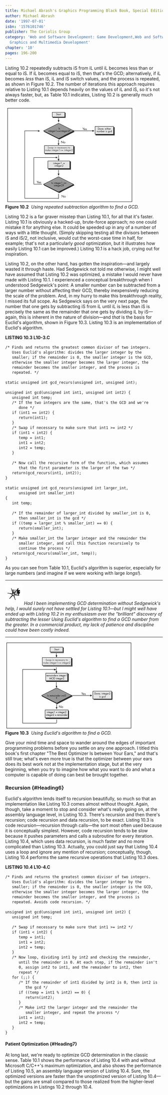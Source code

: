 ```yaml
---
title: Michael Abrash's Graphics Programming Black Book, Special Edition
author: Michael Abrash
date: '1997-07-01'
isbn: '1576101746'
publisher: The Coriolis Group
category: 'Web and Software Development: Game Development,Web and Software Development:
  Graphics and Multimedia Development'
chapter: '10'
pages: 196-200
---
```


Listing 10.2 repeatedly subtracts iS from iL until iL becomes less than
or equal to iS. If iL becomes equal to iS, then that's the GCD;
alternatively, if iL becomes *less* than iS, iL and iS switch values,
and the process is repeated, as shown in Figure 10.2. The number of
iterations this approach requires relative to Listing 10.1 depends
heavily on the values of iL and iS, so it's not always faster, but, as
Table 10.1 indicates, Listing 10.2 is generally much better code.

![](images/10-02.jpg)\
 **Figure 10.2**  *Using repeated subtraction algorithm to find a GCD.*

Listing 10.2 is a far graver misstep than Listing 10.1, for all that
it's faster. Listing 10.1 is obviously a hacked-up, brute-force
approach; no one could mistake it for anything else. It could be speeded
up in any of a number of ways with a little thought. (Simply skipping
testing all the divisors between iS and iS/2, not inclusive, would cut
the worst-case time in half, for example; that's not a particularly
*good* optimization, but it illustrates how easily Listing 10.1 can be
improved.) Listing 10.1 is a hack job, crying out for inspiration.

Listing 10.2, on the other hand, has gotten the inspiration—and largely
wasted it through haste. Had Sedgewick not told me otherwise, I might
well have assumed that Listing 10.2 was optimized, a mistake I would
never have made with Listing 10.1. I experienced a conceptual
breakthrough when I understood Sedgewick's point: A smaller number can
be subtracted from a larger number without affecting their GCD, thereby
inexpensively reducing the scale of the problem. And, in my hurry to
make this breakthrough reality, I missed its full scope. As Sedgewick
says on the very next page, the number that one gets by subtracting iS
from iL until iL is less than iS is precisely the same as the remainder
that one gets by dividing iL by iS—again, this is inherent in the nature
of division—and *that* is the basis for Euclid's algorithm, shown in
Figure 10.3. Listing 10.3 is an implementation of Euclid's algorithm.

**LISTING 10.3 L10-3.C**

    /* Finds and returns the greatest common divisor of two integers.
       Uses Euclid's algorithm: divides the larger integer by the
       smaller; if the remainder is 0, the smaller integer is the GCD,
       otherwise the smaller integer becomes the larger integer, the
       remainder becomes the smaller integer, and the process is
       repeated. */

    static unsigned int gcd_recurs(unsigned int, unsigned int);

    unsigned int gcd(unsigned int int1, unsigned int int2) {
       unsigned int temp;
       /* If the two integers are the same, that's the GCD and we're
          done */
       if (int1 == int2) {
          return(int1);
       }
       /* Swap if necessary to make sure that int1 >= int2 */
       if (int1 < int2) {
          temp = int1;
          int1 = int2;
          int2 = temp;
       }

       /* Now call the recursive form of the function, which assumes
          that the first parameter is the larger of the two */
       return(gcd_recurs(int1, int2));
    }

    static unsigned int gcd_recurs(unsigned int larger_int,
          unsigned int smaller_int)
    {
       int temp;

       /* If the remainder of larger_int divided by smaller_int is 0,
          then smaller_int is the gcd */
       if ((temp = larger_int % smaller_int) == 0) {
          return(smaller_int);
       }
       /* Make smaller_int the larger integer and the remainder the
          smaller integer, and call this function recursively to
          continue the process */
       return(gcd_recurs(smaller_int, temp));
    }

As you can see from Table 10.1, Euclid's algorithm is superior,
especially for large numbers (and imagine if we were working with large
*longs!*).

  ------------------- --------------------------------------------------------------------------------------------------------------------------------------------------------------------------------------------------------------------------------------------------------------------------------------------------------------------------------------------------------------------------------------------------------------
  ![](images/i.jpg)   *Had I been implementing GCD determination without Sedgewick's help, I would surely not have settled for Listing 10.1—but I might well have ended up with Listing 10.2 in my enthusiasm over the "brilliant" discovery of subtracting the lesser Using Euclid's algorithm to find a GCD number from the greater. In a commercial product, my lack of patience and discipline could have been costly indeed.*
  ------------------- --------------------------------------------------------------------------------------------------------------------------------------------------------------------------------------------------------------------------------------------------------------------------------------------------------------------------------------------------------------------------------------------------------------

![](images/10-03.jpg)\
 **Figure 10.3**  *Using Euclid's algorithm to find a GCD.*

Give your mind time and space to wander around the edges of important
programming problems before you settle on any one approach. I titled
this book's first chapter "The Best Optimizer Is between Your Ears," and
that's still true; what's even more true is that the optimizer between
your ears does its best work not at the implementation stage, but at the
very beginning, when you try to imagine how what you want to do and what
a computer is capable of doing can best be brought together.

### Recursion {#Heading6}

Euclid's algorithm lends itself to recursion beautifully, so much so
that an implementation like Listing 10.3 comes almost without thought.
Again, though, take a moment to stop and consider what's really going
on, at the assembly language level, in Listing 10.3. There's recursion
and then there's recursion; code recursion and data recursion, to be
exact. Listing 10.3 is code recursion—recursion through calls—the sort
most often used because it is conceptually simplest. However, code
recursion tends to be slow because it pushes parameters and calls a
subroutine for every iteration. Listing 10.4, which uses data recursion,
is much faster and no more complicated than Listing 10.3. Actually, you
could just say that Listing 10.4 uses a loop and ignore any mention of
recursion; conceptually, though, Listing 10.4 performs the same
recursive operations that Listing 10.3 does.

**LISTING 10.4 L10-4.C**

    /* Finds and returns the greatest common divisor of two integers.
       Uses Euclid's algorithm: divides the larger integer by the
       smaller; if the remainder is 0, the smaller integer is the GCD,
       otherwise the smaller integer becomes the larger integer, the
       remainder becomes the smaller integer, and the process is
       repeated. Avoids code recursion. */

    unsigned int gcd(unsigned int int1, unsigned int int2) {
       unsigned int temp;

       /* Swap if necessary to make sure that int1 >= int2 */
       if (int1 < int2) {
          temp = int1;
          int1 = int2;
          int2 = temp;
       }
       /* Now loop, dividing int1 by int2 and checking the remainder,
          until the remainder is 0. At each step, if the remainder isn't
          0, assign int2 to int1, and the remainder to int2, then
          repeat */
       for (;;) {
          /* If the remainder of int1 divided by int2 is 0, then int2 is
             the gcd */
          if ((temp = int1 % int2) == 0) {
             return(int2);
          }
          /* Make int2 the larger integer and the remainder the
             smaller integer, and repeat the process */
          int1 = int2;
          int2 = temp;
       }
    }

#### Patient Optimization {#Heading7}

At long last, we're ready to optimize GCD determination in the classic
sense. Table 10.1 shows the performance of Listing 10.4 with and without
Microsoft C/C++'s maximum optimization, and also shows the performance
of Listing 10.5, an assembly language version of Listing 10.4. Sure, the
optimized versions are faster than the unoptimized version of Listing
10.4—but the gains are small compared to those realized from the
higher-level optimizations in Listings 10.2 through 10.4.